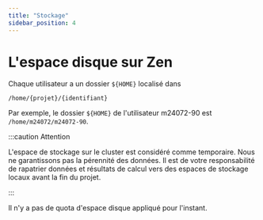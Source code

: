 ```yaml
---
title: "Stockage"
sidebar_position: 4
---
```


# L'espace disque sur Zen

Chaque utilisateur a un dossier `${HOME}` localisé dans

```
/home/{projet}/{identifiant}
```

Par exemple, le dossier `${HOME}` de l'utilisateur m24072-90 est `/home/m24072/m24072-90`.


:::caution Attention

L'espace de stockage sur le cluster est considéré comme temporaire. Nous ne garantissons pas la pérennité des données.
Il est de votre responsabilité de rapatrier données et résultats de calcul vers des espaces de stockage locaux avant la fin du projet.

:::


Il n'y a pas de quota d'espace disque appliqué pour l'instant.

